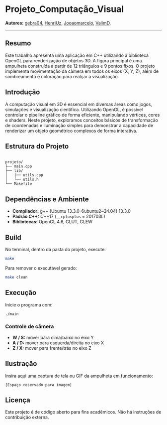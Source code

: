 # Projeto_Computação_Visual

**Autores:** [gebra04](github.com/gebra04), [HenriUz](github.com/HenriUz), [Jooaomarcelo](github.com/Jooaomarcelo), [ValimD](github.com/ValimD).

---

## Resumo
Este trabalho apresenta uma aplicação em C++ utilizando a biblioteca OpenGL para renderização de objetos 3D. A figura principal é uma ampulheta construída a partir de 12 triângulos e 9 pontos fixos. O projeto implementa movimentação da câmera em todos os eixos (X, Y, Z), além de sombreamento e coloração para realçar a visualização.

## Introdução
A computação visual em 3D é essencial em diversas áreas como jogos, simulações e visualização científica. Utilizando OpenGL, é possível controlar o pipeline gráfico de forma eficiente, manipulando vértices, cores e shaders. Neste projeto, exploramos conceitos básicos de transformação de coordenadas e iluminação simples para demonstrar a capacidade de renderizar um objeto geométrico complexos de forma interativa.

## Estrutura do Projeto
```

projeto/
├── main.cpp
├── lib/
│   ├── utils.cpp
│   └── utils.h
└── Makefile

````

## Dependências e Ambiente
- **Compilador:** g++ (Ubuntu 13.3.0-6ubuntu2~24.04) 13.3.0  
- **Padrão C++:** C++17 (`__cplusplus` = 201703L)  
- **Bibliotecas:** OpenGL 4.6, GLUT, GLEW  

## Build
No terminal, dentro da pasta do projeto, execute:

```bash
make
````

Para remover o executável gerado:

```bash
make clean
```

## Execução

Inicie o programa com:

```bash
./main
```

### Controle de câmera

* **W / S:** mover para cima/baixo no eixo Y
* **A / D:** mover para esquerda/direita no eixo X
* **Z / X:** mover para frente/trás no eixo Z

## Ilustração

Insira aqui uma captura de tela ou GIF da ampulheta em funcionamento:

`[Espaço reservado para imagem]`

## Licença

Este projeto é de código aberto para fins acadêmicos. Não há instruções de contribuição externa.

